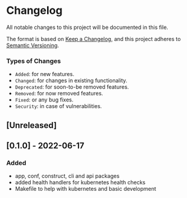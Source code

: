 # Changelog
All notable changes to this project will be documented in this file.

The format is based on [Keep a Changelog](https://keepachangelog.com/en/1.0.0/),
and this project adheres to [Semantic Versioning](https://semver.org/spec/v2.0.0.html).

### Types of Changes
- `Added`: for new features.
- `Changed`:  for changes in existing functionality.
- `Deprecated`: for soon-to-be removed features.
- `Removed`:  for now removed features.
- `Fixed`: or any bug fixes.
- `Security`: in case of vulnerabilities.

## [Unreleased]

## [0.1.0] - 2022-06-17
### Added
- app, conf, construct, cli and api packages
- added health handlers for kubernetes health checks
- Makefile to help with kubernetes and basic development